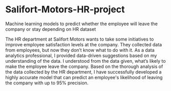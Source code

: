 # Salifort-Motors-HR-project
Machine learning models to predict whether the employee will leave the company or stay depending on HR dataset

The HR department at Salifort Motors wants to take some initiatives to improve employee satisfaction levels at the company. They collected data from employees, but now they don’t know what to do with it. As a data analytics professional, I provided data-driven suggestions based on my understanding of the data. I understood from the data given, what’s likely to make the employee leave the company.
Based on the thorough analysis of the data collected by the HR department, I have successfully developed a highly accurate model that can predict an employee's likelihood of leaving the company with up to 95% precision.
